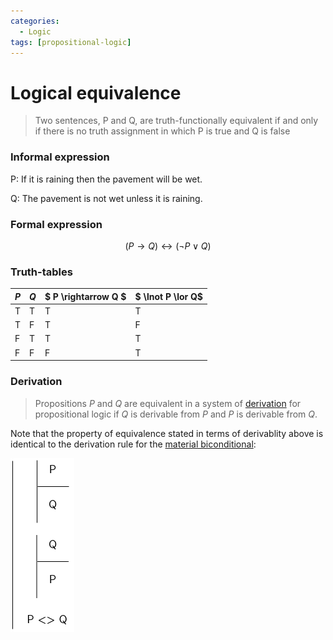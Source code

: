```yaml
---
categories:
  - Logic
tags: [propositional-logic]
---
```


# Logical equivalence

> Two sentences, P and Q, are truth-functionally equivalent if and only if there
> is no truth assignment in which P is true and Q is false

### Informal expression

P: If it is raining then the pavement will be wet.

Q: The pavement is not wet unless it is raining.

### Formal expression

$$
(P \rightarrow Q) \longleftrightarrow (\lnot P \lor Q)
$$

### Truth-tables

| $P$ | $Q$ | $ P \rightarrow Q $ | $ \lnot P \lor Q$ |
| --- | --- | ------------------- | ----------------- |
| T   | T   | T                   | T                 |
| T   | F   | T                   | F                 |
| F   | T   | T                   | T                 |
| F   | F   | F                   | T                 |

### Derivation

> Propositions $P$ and $Q$ are equivalent in a system of
> [derivation](Formal%20proofs%20in%20propositional%20logic.md) for
> propositional logic if $Q$ is derivable from $P$ and $P$ is derivable from
> $Q$.

Note that the property of equivalence stated in terms of derivablity above is
identical to the derivation rule for the
[material biconditional](/Logic/Proofs/Biconditional_Introduction.md):

![bi-intro.png](/img/bi-intro.png)
